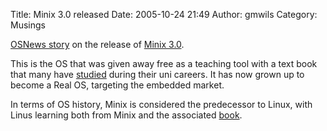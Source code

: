 Title: Minix 3.0 released
Date: 2005-10-24 21:49
Author: gmwils
Category: Musings

[OSNews story][] on the release of [Minix 3.0][].

</p>

This is the OS that was given away free as a teaching tool with a text
book that many have [studied][] during their uni careers. It has now
grown up to become a Real OS, targeting the embedded market.

</p>

In terms of OS history, Minix is considered the predecessor to Linux,
with Linus learning both from Minix and the associated [book][].

</p>

  [OSNews story]: http://www.osnews.com/story.php?news_id=12381
  [Minix 3.0]: http://www.minix3.org/news/
  [studied]: http://www.unimelb.edu.au/HB/subjects/433-332.html
  [book]: http://www.amazon.co.uk/exec/obidos/ASIN/0136301959/ref%3Dnosim/pseudofish-20/026-7966757-3332445
